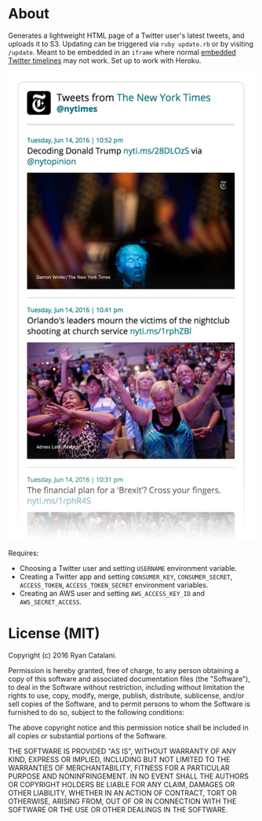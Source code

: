 # About

Generates a lightweight HTML page of a Twitter user's latest tweets, and uploads it to S3. Updating can be triggered via `ruby update.rb` or by visiting `/update`. Meant to be embedded in an `iframe` where normal [embedded Twitter timelines](https://support.twitter.com/articles/20170071) may not work. Set up to work with Heroku.

![Preview](preview.jpg)

Requires:

- Choosing a Twitter user and setting `USERNAME` environment variable.
- Creating a Twitter app and setting `CONSUMER_KEY`, `CONSUMER_SECRET`, `ACCESS_TOKEN`, `ACCESS_TOKEN_SECRET` environment variables.
- Creating an AWS user and setting `AWS_ACCESS_KEY_ID` and `AWS_SECRET_ACCESS`.

# License (MIT)

Copyright (c) 2016 Ryan Catalani.

Permission is hereby granted, free of charge, to any person obtaining a copy of this software and associated documentation files (the "Software"), to deal in the Software without restriction, including without limitation the rights to use, copy, modify, merge, publish, distribute, sublicense, and/or sell copies of the Software, and to permit persons to whom the Software is furnished to do so, subject to the following conditions:

The above copyright notice and this permission notice shall be included in all copies or substantial portions of the Software.

THE SOFTWARE IS PROVIDED "AS IS", WITHOUT WARRANTY OF ANY KIND, EXPRESS OR IMPLIED, INCLUDING BUT NOT LIMITED TO THE WARRANTIES OF MERCHANTABILITY, FITNESS FOR A PARTICULAR PURPOSE AND NONINFRINGEMENT. IN NO EVENT SHALL THE AUTHORS OR COPYRIGHT HOLDERS BE LIABLE FOR ANY CLAIM, DAMAGES OR OTHER LIABILITY, WHETHER IN AN ACTION OF CONTRACT, TORT OR OTHERWISE, ARISING FROM, OUT OF OR IN CONNECTION WITH THE SOFTWARE OR THE USE OR OTHER DEALINGS IN THE SOFTWARE.